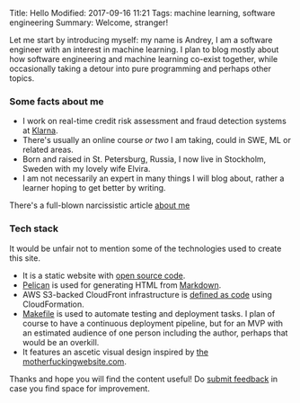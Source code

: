 Title: Hello
Modified: 2017-09-16 11:21
Tags: machine learning, software engineering
Summary: Welcome, stranger!

Let me start by introducing myself: my name is Andrey, I am a software engineer with an interest in machine learning.
I plan to blog mostly about how software engineering and machine learning co-exist together, while occasionally taking
a detour into pure programming and perhaps other topics.

### Some facts about me

* I work on real-time credit risk assessment and fraud detection systems at [Klarna](https://www.klarna.com/).
* There's usually an online course *or two* I am taking, could in SWE, ML or related areas.
* Born and raised in St. Petersburg, Russia, I now live in Stockholm, Sweden with my lovely wife Elvira.
* I am not necessarily an expert in many things I will blog about, rather a learner hoping to get better by writing.

There's a full-blown narcissistic article [about me]({filename}/pages/about.md)

### Tech stack

It would be unfair not to mention some of the technologies used to create this site.

* It is a static website with [open source code](https://github.com/melentye/andrey-melentyev.com/).
* [Pelican](http://getpelican.com/) is used for generating HTML from [Markdown](https://github.com/adam-p/markdown-here/wiki/Markdown-Cheatsheet).
* AWS S3-backed CloudFront infrastructure is
  [defined as code](https://github.com/melentye/andrey-melentyev.com/tree/master/cloudformation/) using CloudFormation.
* [Makefile](https://www.gnu.org/software/make/manual/make.html) is used to automate testing and deployment tasks.
  I plan of course to have a continuous deployment pipeline, but for an MVP with an estimated audience of one person
  including the author, perhaps that would be an overkill.
* It features an ascetic visual design inspired by [the motherfuckingwebsite.com](http://motherfuckingwebsite.com/).

Thanks and hope you will find the content useful!
Do [submit feedback](https://github.com/melentye/andrey-melentyev.com/issues/) in case you find space for improvement.

